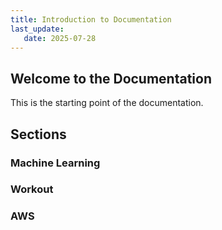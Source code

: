 ```yaml
---
title: Introduction to Documentation
last_update:
   date: 2025-07-28
---
```


## Welcome to the Documentation

This is the starting point of the documentation.

## Sections
### Machine Learning
### Workout
### AWS
